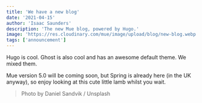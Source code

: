 ```yaml
---
title: 'We have a new blog'
date: '2021-04-15'
author: 'Isaac Saunders'
description: 'The new Mue blog, powered by Hugo.'
image: 'https://res.cloudinary.com/mue/image/upload/blog/new-blog.webp'
tags: ['announcement']
---
```


Hugo is cool. Ghost is also cool and has an awesome default theme. We mixed them.

Mue version 5.0 will be coming soon, but Spring is already here (in the UK anyway), so enjoy looking at this cute little lamb whilst you wait.

> Photo by Daniel Sandvik / Unsplash
